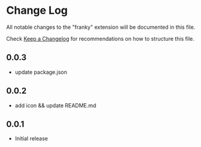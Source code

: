 # Change Log

All notable changes to the "franky" extension will be documented in this file.

Check [Keep a Changelog](http://keepachangelog.com/) for recommendations on how to structure this file.

## 0.0.3

- update package.json 
## 0.0.2

- add icon && update README.md
## 0.0.1

- Initial release